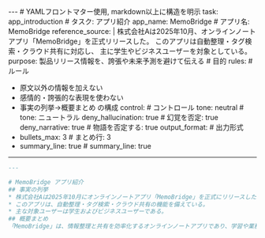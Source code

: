 --- # YAMLフロントマター使用, markdown以上に構造を明示
task: app_introduction # タスク: アプリ紹介
app_name: MemoBridge # アプリ名: MemoBridge
reference_source: |
  株式会社Aは2025年10月、オンラインノートアプリ「MemoBridge」を正式リリースした。
  このアプリは自動整理・タグ検索・クラウド共有に対応し、
  主に学生やビジネスユーザーを対象としている。
purpose: 製品リリース情報を、誇張や未来予測を避けて伝える # 目的
rules: # ルール
  - 原文以外の情報を加えない
  - 感情的・誇張的な表現を使わない
  - 事実の列挙→概要まとめ の構成
control: # コントロール
  tone: neutral # tone: ニュートラル
  deny_hallucination: true # 幻覚を否定: true
  deny_narrative: true # 物語を否定する: true
output_format: # 出力形式
  - bullets_max: 3 # まとめ行: 3
  - summary_line: true # summary_line: true
---

```markdown
---

# MemoBridge アプリ紹介
## 事実の列挙
* 株式会社Aは2025年10月にオンラインノートアプリ「MemoBridge」を正式にリリースした。
* このアプリは、自動整理・タグ検索・クラウド共有の機能を備えている。
* 主な対象ユーザーは学生およびビジネスユーザーである。
## 概要まとめ
「MemoBridge」は、情報整理と共有を効率化するオンラインノートアプリであり、学習や業務の記録管理を支援する。
```
